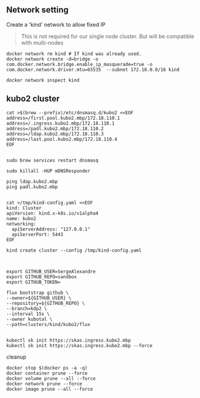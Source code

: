 

## Network setting

Create a 'kind' network to allow fixed IP
> This is not required for our single node cluster. But will be compatible with multi-nodes

```
docker network rm kind # If kind was already used.
docker network create -d=bridge -o com.docker.network.bridge.enable_ip_masquerade=true -o com.docker.network.driver.mtu=65535  --subnet 172.18.0.0/16 kind

docker network inspect kind
```


## kubo2 cluster



```
cat >$(brew --prefix)/etc/dnsmasq.d/kubo2 <<EOF
address=/first.pool.kubo2.mbp/172.18.110.1 
address=/.ingress.kubo2.mbp/172.18.110.1 
address=/padl.kubo2.mbp/172.18.110.2 
address=/ldap.kubo2.mbp/172.18.110.3 
address=/last.pool.kubo2.mbp/172.18.110.4 
EOF


sudo brew services restart dnsmasq

sudo killall -HUP mDNSResponder

ping ldap.kubo2.mbp
ping padl.kubo2.mbp
```


```

cat >/tmp/kind-config.yaml <<EOF
kind: Cluster
apiVersion: kind.x-k8s.io/v1alpha4
name: kubo2
networking:
  apiServerAddress: "127.0.0.1"
  apiServerPort: 5443
EOF

kind create cluster --config /tmp/kind-config.yaml


```

```

export GITHUB_USER=SergeAlexandre
export GITHUB_REPO=sandbox
export GITHUB_TOKEN=

flux bootstrap github \
--owner=${GITHUB_USER} \
--repository=${GITHUB_REPO} \
--branch=kdp2 \
--interval 15s \
--owner kubotal \
--path=clusters/kind/kubo2/flux
```


```

kubectl sk init https://skas.ingress.kubo2.mbp
kubectl sk init https://skas.ingress.kubo2.mbp --force

```




cleanup

```
docker stop $(docker ps -a -q)
docker container prune --force
docker volume prune --all --force
docker network prune --force
docker image prune --all --force

```
